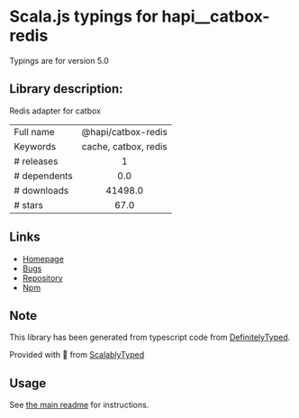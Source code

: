 
# Scala.js typings for hapi__catbox-redis

Typings are for version 5.0

## Library description:
Redis adapter for catbox

|                    |                 |
| ------------------ | :-------------: |
| Full name          | @hapi/catbox-redis |
| Keywords           | cache, catbox, redis |
| # releases         | 1 |
| # dependents       | 0.0 |
| # downloads        | 41498.0 |
| # stars            | 67.0 |

## Links
- [Homepage](https://github.com/hapijs/catbox-redis#readme)
- [Bugs](https://github.com/hapijs/catbox-redis/issues)
- [Repository](https://github.com/hapijs/catbox-redis)
- [Npm](https://www.npmjs.com/package/%40hapi%2Fcatbox-redis)
    


## Note
This library has been generated from typescript code from [DefinitelyTyped](https://definitelytyped.org).

Provided with :purple_heart: from [ScalablyTyped](https://github.com/oyvindberg/ScalablyTyped)

## Usage
See [the main readme](../../readme.md) for instructions.


